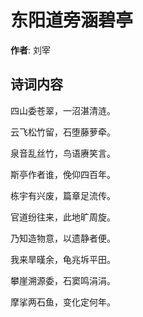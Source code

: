 # 东阳道旁涵碧亭

**作者**: 刘宰

## 诗词内容

四山委苍翠，一沼湛清涟。

云飞松竹留，石堕藤萝牵。

泉音乱丝竹，鸟语赓笑言。

斯亭作者谁，俛仰四百年。

栋宇有兴废，篇章足流传。

官道纷往来，此地旷周旋。

乃知造物意，以遗静者便。

我来旱暵余，龟兆坼平田。

攀崖溯源委，石窦鸣涓涓。

摩挲两石鱼，变化定何年。

